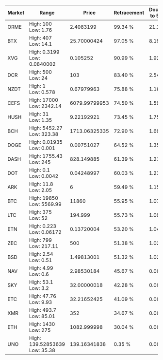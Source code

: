 | Market | Range | Price| Retracement | Doubles to 50% |
| --- | --- | --- | --- | --- |
| ORME | High: 100<br />Low: 1.76 | 2.4083199 | 99.34 % | 21.13 |
| BTX | High: 407<br />Low: 14.1 | 25.70000424 | 97.05 % | 8.19 |
| XVG | High: 0.3199<br />Low: 0.0840002 | 0.105252 | 90.99 % | 1.92 |
| DCR | High: 500<br />Low: 24 | 103 | 83.40 % | 2.54 |
| NZDT | High: 1<br />Low: 0.578 | 0.67979963 | 75.88 % | 1.16 |
| CEFS | High: 17000<br />Low: 2342.14 | 6079.99799953 | 74.50 % | 1.59 |
| HUSH | High: 31<br />Low: 1.35 | 9.22192921 | 73.45 % | 1.75 |
| BCH | High: 5452.27<br />Low: 323.38 | 1713.06325335 | 72.90 % | 1.69 |
| DOGE | High: 0.01935<br />Low: 0.001 | 0.00751027 | 64.52 % | 1.35 |
| DASH | High: 1755.43<br />Low: 245 | 828.149885 | 61.39 % | 1.21 |
| DOT | High: 0.1<br />Low: 0.0042 | 0.04248997 | 60.03 % | 1.23 |
| ARK | High: 11.8<br />Low: 2.05 | 6 | 59.49 % | 1.15 |
| BTC | High: 19850<br />Low: 5569.99 | 11860 | 55.95 % | 1.07 |
| LTC | High: 375<br />Low: 52 | 194.999 | 55.73 % | 1.09 |
| ETN | High: 0.223<br />Low: 0.06172 | 0.13720004 | 53.20 % | 1.04 |
| ZEC | High: 799<br />Low: 217.11 | 500 | 51.38 % | 1.02 |
| BSD | High: 2.54<br />Low: 0.51 | 1.49813001 | 51.32 % | 1.02 |
| NAV | High: 4.99<br />Low: 0.6 | 2.98530184 | 45.67 % | 0.00 |
| SKY | High: 53.1<br />Low: 3.2 | 32.00000018 | 42.28 % | 0.00 |
| ETC | High: 47.76<br />Low: 9.93 | 32.21652425 | 41.09 % | 0.00 |
| XMR | High: 493.7<br />Low: 85.01 | 352 | 34.67 % | 0.00 |
| ETH | High: 1430<br />Low: 275 | 1082.999998 | 30.04 % | 0.00 |
| UNO | High: 139.52853639<br />Low: 35.38 | 139.16341838 | 0.35 % | 0.00 |
